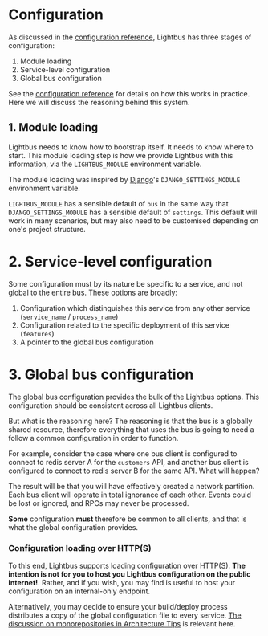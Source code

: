 # Configuration

As discussed in the [configuration reference], Lightbus has three stages of configuration:

1. Module loading
2. Service-level configuration
3. Global bus configuration 

See the [configuration reference] for details on how this works in practice. Here we will discuss 
the reasoning behind this system.

## 1. Module loading

Lightbus needs to know how to bootstrap itself. It needs to know where to start. 
This module loading step is how we provide Lightbus with this information, via the 
`LIGHTBUS_MODULE` environment variable.

The module loading was inspired by [Django]'s `DJANGO_SETTINGS_MODULE` environment variable.

`LIGHTBUS_MODULE` has a sensible default of `bus` in the same way that `DJANGO_SETTINGS_MODULE` 
has a sensible default of `settings`. This default will work in many scenarios, but may also 
need to be customised depending on one's project structure.

# 2. Service-level configuration

Some configuration must by its nature be specific to a service, and not global to the 
entire bus. These options are broadly:

1. Configuration which distinguishes this service from any other service (`service_name` / `process_name`)
1. Configuration related to the specific deployment of this service (`features`)
1. A pointer to the global bus configuration

# 3. Global bus configuration

The global bus configuration provides the bulk of the Lightbus options. 
This configuration should be consistent across all Lightbus clients.

But what is the reasoning here? The reasoning is that the bus is a globally shared 
resource, therefore everything that uses the bus is going to need a follow a 
common configuration in order to function.

For example, consider the case where one bus client is 
configured to connect to redis server A for the `customers` API, 
and another bus client is configured to connect to redis server B for the same API.
What will happen?

The result will be that you will have effectively created a network partition. Each bus 
client will operate in total ignorance of each other. Events could be lost or ignored, and 
RPCs may never be processed.

**Some** configuration **must** therefore be common to all clients, and that is 
what the global configuration provides.

### Configuration loading over HTTP(S)

To this end, Lightbus supports loading configuration over HTTP(S). **The intention is not
for you to host you Lightbus configuration on the public internet!**. Rather, and if you wish,
you may find is useful to host your configuration on an internal-only endpoint.

Alternatively, you may decide to ensure your build/deploy process distributes a copy 
of the global configuration file to every service. 
[The discussion on monorepositories in Architecture Tips](architecture-tips.md#use-a-monorepository) is relevant here.

[configuration reference]: ../reference/configuration.md
[Django]: https://www.djangoproject.com/
